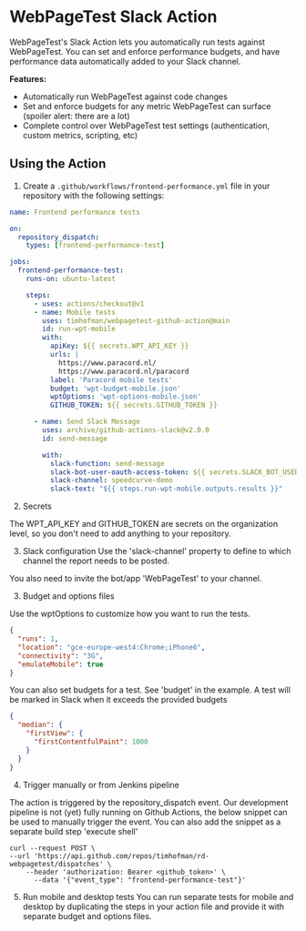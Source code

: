 # WebPageTest Slack Action

WebPageTest's Slack Action lets you automatically run tests against WebPageTest. 
You can set and enforce performance budgets, and have performance data automatically added to your Slack channel.

**Features:**
- Automatically run WebPageTest against code changes
- Set and enforce budgets for any metric WebPageTest can surface (spoiler alert: there are a lot)
- Complete control over WebPageTest test settings (authentication, custom metrics, scripting, etc)

## Using the Action

1. Create a `.github/workflows/frontend-performance.yml` file in your repository with the following settings:

```yml
name: Frontend performance tests

on:
  repository_dispatch:
    types: [frontend-performance-test]

jobs:
  frontend-performance-test:
    runs-on: ubuntu-latest

    steps:
      - uses: actions/checkout@v1
      - name: Mobile tests
        uses: timhofman/webpagetest-github-action@main
        id: run-wpt-mobile
        with:
          apiKey: ${{ secrets.WPT_API_KEY }}
          urls: |
            https://www.paracord.nl/
            https://www.paracord.nl/paracord
          label: 'Paracord mobile tests'
          budget: 'wpt-budget-mobile.json'
          wptOptions: 'wpt-options-mobile.json'
          GITHUB_TOKEN: ${{ secrets.GITHUB_TOKEN }}

      - name: Send Slack Message
        uses: archive/github-actions-slack@v2.0.0
        id: send-message

        with:
          slack-function: send-message
          slack-bot-user-oauth-access-token: ${{ secrets.SLACK_BOT_USER_OAUTH_ACCESS_TOKEN }}
          slack-channel: speedcurve-demo
          slack-text: "${{ steps.run-wpt-mobile.outputs.results }}"
```
2. Secrets 
   
The WPT_API_KEY and GITHUB_TOKEN are secrets on the organization level, so you don't need to add anything to your repository.

3. Slack configuration
Use the 'slack-channel' property to define to which channel the report needs to be posted.
   
You also need to invite the bot/app 'WebPageTest' to your channel.

3. Budget and options files 

Use the wptOptions to customize how you want to run the tests.
```json
{
  "runs": 1,
  "location": "gce-europe-west4:Chrome;iPhone6",
  "connectivity": "3G",
  "emulateMobile": true
}
```

You can also set budgets for a test. See 'budget' in the example.
A test will be marked in Slack when it exceeds the provided budgets
```json
{
  "median": {
    "firstView": {
      "firstContentfulPaint": 1000
    }
  }
}
```

4. Trigger manually or from Jenkins pipeline 
   
The action is triggered by the repository_dispatch event.
Our development pipeline is not (yet) fully running on Github Actions, the below
snippet can be used to manually trigger the event. You can also add the snippet as a separate build step 'execute shell'

```
curl --request POST \
--url 'https://api.github.com/repos/timhofman/rd-webpagetest/dispatches' \
    --header 'authorization: Bearer <github_token>' \
      --data '{"event_type": "frontend-performance-test"}'
```

5. Run mobile and desktop tests
You can run separate tests for mobile and desktop by duplicating the steps in your action file and provide it with separate budget and options files.